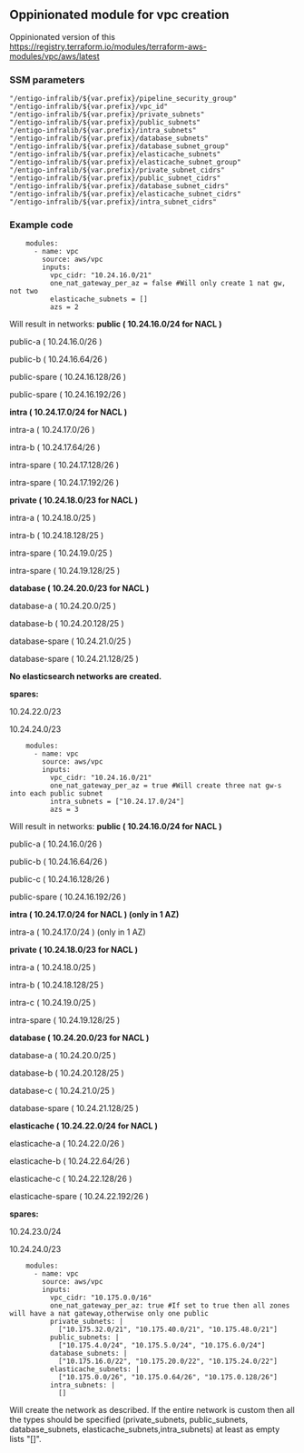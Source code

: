 ## Oppinionated module for vpc creation ##


Oppinionated version of this https://registry.terraform.io/modules/terraform-aws-modules/vpc/aws/latest






### SSM parameters ###
```
"/entigo-infralib/${var.prefix}/pipeline_security_group"
"/entigo-infralib/${var.prefix}/vpc_id"
"/entigo-infralib/${var.prefix}/private_subnets"
"/entigo-infralib/${var.prefix}/public_subnets"
"/entigo-infralib/${var.prefix}/intra_subnets"
"/entigo-infralib/${var.prefix}/database_subnets"
"/entigo-infralib/${var.prefix}/database_subnet_group"
"/entigo-infralib/${var.prefix}/elasticache_subnets"
"/entigo-infralib/${var.prefix}/elasticache_subnet_group"
"/entigo-infralib/${var.prefix}/private_subnet_cidrs"
"/entigo-infralib/${var.prefix}/public_subnet_cidrs"
"/entigo-infralib/${var.prefix}/database_subnet_cidrs"
"/entigo-infralib/${var.prefix}/elasticache_subnet_cidrs"
"/entigo-infralib/${var.prefix}/intra_subnet_cidrs"

```


### Example code ###
```
    modules:
      - name: vpc
        source: aws/vpc
        inputs:
          vpc_cidr: "10.24.16.0/21"
          one_nat_gateway_per_az = false #Will only create 1 nat gw, not two
          elasticache_subnets = []
          azs = 2
```
Will result in networks:
__public ( 10.24.16.0/24 for NACL )__

public-a ( 10.24.16.0/26 )

public-b ( 10.24.16.64/26 )

public-spare ( 10.24.16.128/26 )

public-spare ( 10.24.16.192/26 )

__intra ( 10.24.17.0/24 for NACL )__

intra-a ( 10.24.17.0/26 )

intra-b ( 10.24.17.64/26 )

intra-spare ( 10.24.17.128/26 )

intra-spare ( 10.24.17.192/26 )

__private ( 10.24.18.0/23 for NACL )__

intra-a ( 10.24.18.0/25 )

intra-b ( 10.24.18.128/25 )

intra-spare ( 10.24.19.0/25 )

intra-spare ( 10.24.19.128/25 )

__database ( 10.24.20.0/23 for NACL )__

database-a ( 10.24.20.0/25 )

database-b ( 10.24.20.128/25 )

database-spare ( 10.24.21.0/25 )

database-spare ( 10.24.21.128/25 )

__No elasticsearch networks are created.__

__spares:__ 

10.24.22.0/23

10.24.24.0/23

```
    modules:
      - name: vpc
        source: aws/vpc
        inputs:
          vpc_cidr: "10.24.16.0/21"
          one_nat_gateway_per_az = true #Will create three nat gw-s into each public subnet
          intra_subnets = ["10.24.17.0/24"]
          azs = 3
```
Will result in networks:
__public ( 10.24.16.0/24 for NACL )__

public-a ( 10.24.16.0/26 )

public-b ( 10.24.16.64/26 )

public-c ( 10.24.16.128/26 )

public-spare ( 10.24.16.192/26 )


__intra ( 10.24.17.0/24 for NACL ) (only in 1 AZ)__

intra-a ( 10.24.17.0/24 ) (only in 1 AZ)


__private ( 10.24.18.0/23 for NACL )__

intra-a ( 10.24.18.0/25 )

intra-b ( 10.24.18.128/25 )

intra-c ( 10.24.19.0/25 )

intra-spare ( 10.24.19.128/25 )

__database ( 10.24.20.0/23 for NACL )__

database-a ( 10.24.20.0/25 )

database-b ( 10.24.20.128/25 )

database-c ( 10.24.21.0/25 )

database-spare ( 10.24.21.128/25 )

__elasticache ( 10.24.22.0/24 for NACL )__

elasticache-a ( 10.24.22.0/26 )

elasticache-b ( 10.24.22.64/26 )

elasticache-c ( 10.24.22.128/26 )

elasticache-spare ( 10.24.22.192/26 )

__spares:__ 

10.24.23.0/24

10.24.24.0/23


```
    modules:
      - name: vpc
        source: aws/vpc
        inputs:
          vpc_cidr: "10.175.0.0/16"
          one_nat_gateway_per_az: true #If set to true then all zones will have a nat gateway,otherwise only one public
          private_subnets: |
            ["10.175.32.0/21", "10.175.40.0/21", "10.175.48.0/21"]
          public_subnets: |
            ["10.175.4.0/24", "10.175.5.0/24", "10.175.6.0/24"]
          database_subnets: |
            ["10.175.16.0/22", "10.175.20.0/22", "10.175.24.0/22"]
          elasticache_subnets: |
            ["10.175.0.0/26", "10.175.0.64/26", "10.175.0.128/26"]
          intra_subnets: |
            []

```
Will create the network as described. If the entire network is custom then all the types should be specified (private_subnets, public_subnets, database_subnets, elasticache_subnets,intra_subnets) at least as empty lists "[]".
